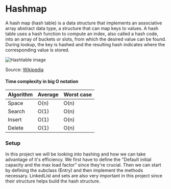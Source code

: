 # Hashmap

A hash map (hash table) is a data structure that implements an associative array abstract data type, a structure that can map keys to values. A hash table uses a hash function to compute an index, also called a hash code, into an array of buckets or slots, from which the desired value can be found. During lookup, the key is hashed and the resulting hash indicates where the corresponding value is stored.

![Hashtable image](https://upload.wikimedia.org/wikipedia/commons/thumb/7/7d/Hash_table_3_1_1_0_1_0_0_SP.svg/630px-Hash_table_3_1_1_0_1_0_0_SP.svg.png)

Source: [Wikipedia](https://en.wikipedia.org/wiki/Hash_table)

#### Time complexity in big O notation

| Algorithm | Average | Worst case |
| --------- | ------- | ---------- |
| Space     | O(n)    | O(n)       |
| Search    | O(1)    | O(n)       |
| Insert    | O(1)    | O(n)       |
| Delete    | O(1)    | O(n)       |

### Setup

In this project we will be looking into hashing and how we can take
advantage of it's efficiency. We first have to define the "Default
initial capacity and the max load factor" since they're crucial.
Then we can start by defining the subclass (Entry) and then implement
the methods necessary. LinkedList and sets are also very important in
this project since their structure helps build the hash structure.